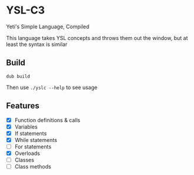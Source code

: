 # YSL-C3
Yeti's Simple Language, Compiled

This language takes YSL concepts and throws them out the window, but at least the syntax is similar

## Build
```
dub build
```

Then use `./yslc --help` to see usage

## Features
- [X] Function definitions & calls
- [X] Variables
- [X] If statements
- [X] While statements
- [ ] For statements
- [X] Overloads
- [ ] Classes
- [ ] Class methods
